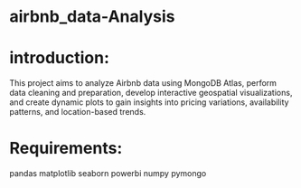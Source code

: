 # airbnb_data-Analysis

# introduction:
This project aims to analyze Airbnb data using MongoDB Atlas, perform data cleaning and preparation, develop interactive geospatial visualizations, and create dynamic plots to gain insights into pricing variations, availability patterns, and location-based trends.
# Requirements:
pandas
matplotlib
seaborn
powerbi
numpy
pymongo
  
